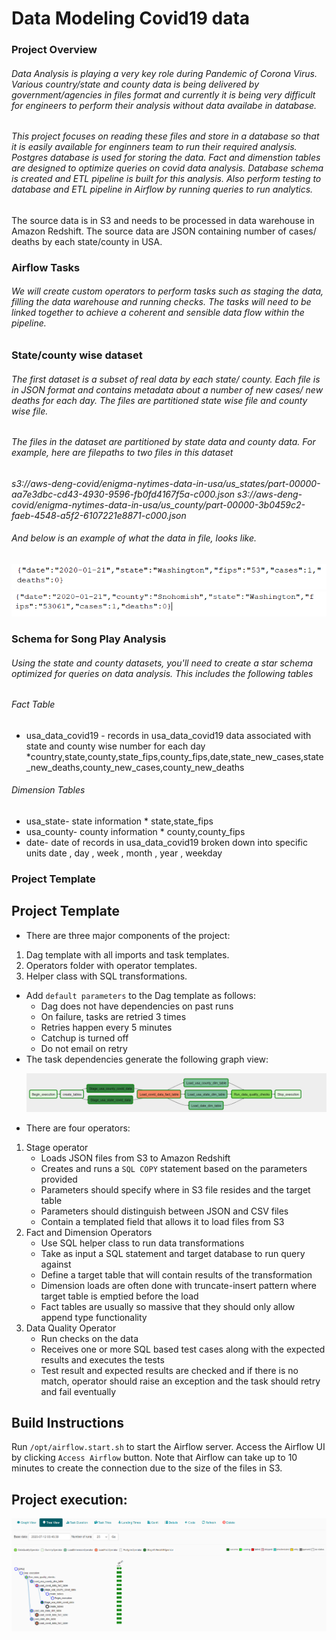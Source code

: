 # Data Modeling Covid19 data 
### Project Overview
###### Data Analysis is playing a very key role during Pandemic of Corona Virus. Various country/state and county data is being delivered by government/agencies  in files format and currently it is being very difficult for engineers to perform their analysis without data availabe in database. 
###### This project focuses on reading these files and store in a database so that it is easily available for enginners team to run their required analysis. Postgres database is used for storing the data. Fact and dimenstion tables are designed to optimize queries on covid data analysis. Database schema is created and ETL pipeline is built for this analysis. Also perform testing to  database and ETL pipeline in Airflow by running queries to run  analytics.
The source data is in S3 and needs to be processed in data warehouse in Amazon Redshift. The source data are JSON containing number of cases/ deaths by each state/county in USA.

### Airflow Tasks
###### We will create custom operators to perform tasks such as staging the data, filling the data warehouse and running checks. The tasks will need to be linked together to achieve a coherent and sensible data flow within the pipeline.

### State/county wise dataset
###### The first dataset is a subset of real data by each state/ county. Each file is in JSON format and contains metadata about a number of new cases/ new deaths for each day. The files are partitioned state wise file and county wise file.
###### The files in the dataset are partitioned by state data and county data. For example, here are filepaths to two files in this dataset
*s3://aws-deng-covid/enigma-nytimes-data-in-usa/us_states/part-00000-aa7e3dbc-cd43-4930-9596-fb0fd4167f5a-c000.json*
*s3://aws-deng-covid/enigma-nytimes-data-in-usa/us_county/part-00000-3b0459c2-faeb-4548-a5f2-6107221e8871-c000.json*
###### And below is an example of what the data in file, looks like.
![State data format ](/state-data.png)
![County data format ](/county-data.png)
### Schema for Song Play Analysis
###### Using the state and county datasets, you'll need to create a star schema optimized for queries on data analysis. This includes the following tables
###### Fact Table
* usa_data_covid19 - records in usa_data_covid19 data associated with state and county wise number for each day
    *country,state,county,state_fips,county_fips,date,state_new_cases,state_new_deaths,county_new_cases,county_new_deaths
###### Dimension Tables
* usa_state- state information
      * state,state_fips
* usa_county- county information
      * county,county_fips
* date- date of records in usa_data_covid19 broken down into specific units
      date ,  day , week , month , year , weekday 
### Project Template
<h2>Project Template</h2>
<ul>
<li>There are three major components of the project:</li>
</ul>
<ol>
<li>Dag template with all imports and task templates.</li>
<li>Operators folder with operator templates.</li>
<li>Helper class with SQL transformations.</li>
</ol>
<ul>
<li>Add <code>default parameters</code> to the Dag template as follows:
<ul>
<li>Dag does not have dependencies on past runs</li>
<li>On failure, tasks are retried 3 times</li>
<li>Retries happen every 5 minutes</li>
<li>Catchup is turned off</li>
<li>Do not email on retry</li>
</ul>
</li>
<li>The task dependencies generate the following graph view:

<a target="_blank" rel="noopener noreferrer" href="/narayana-k/aws-covid19-data-airflow/blob/master/covid-data-airflow-graph.png"><img src="/covid-data-airflow-graph.png" alt="Fig 1: Dag with correct task dependencies" ></a></li>

<li>There are four operators:</li>
</ul>
<ol>
<li>Stage operator
<ul>
<li>Loads JSON files from S3 to Amazon Redshift</li>
<li>Creates and runs a <code>SQL COPY</code> statement based on the parameters provided</li>
<li>Parameters should specify where in S3 file resides and the target table</li>
<li>Parameters should distinguish between JSON and CSV files</li>
<li>Contain a templated field that allows it to load files from S3 </li>
</ul>
</li>
<li>Fact and Dimension Operators
<ul>
<li>Use SQL helper class to run data transformations</li>
<li>Take as input a SQL statement and target database to run query against</li>
<li>Define a target table that will contain results of the transformation</li>
<li>Dimension loads are often done with truncate-insert pattern where target table is emptied before the load</li>
<li>Fact tables are usually so massive that they should only allow append type functionality</li>
</ul>
</li>
<li>Data Quality Operator
<ul>
<li>Run checks on the data</li>
<li>Receives one or more SQL based test cases along with the expected results and executes the tests</li>
<li>Test result and expected results are checked and if there is no match, operator should raise an exception and the task should retry and fail eventually</li>
</ul>
</li>
</ol>
<h2>Build Instructions</h2>
<p>Run <code>/opt/airflow.start.sh</code> to start the Airflow server. Access the Airflow UI by clicking <code>Access Airflow</code> button. Note that Airflow can take up to 10 minutes to create the connection due to the size of the files in S3.</p>

<h2>Project execution:</h2>
<a target="_blank" rel="noopener noreferrer" href="/narayana-k/aws-covid19-data-airflow/blob/master/covid-data-airflow-execution.png"><img src="/covid-data-airflow-execution.png" alt="Fig 1: Dag with correct task execution" ></a>
